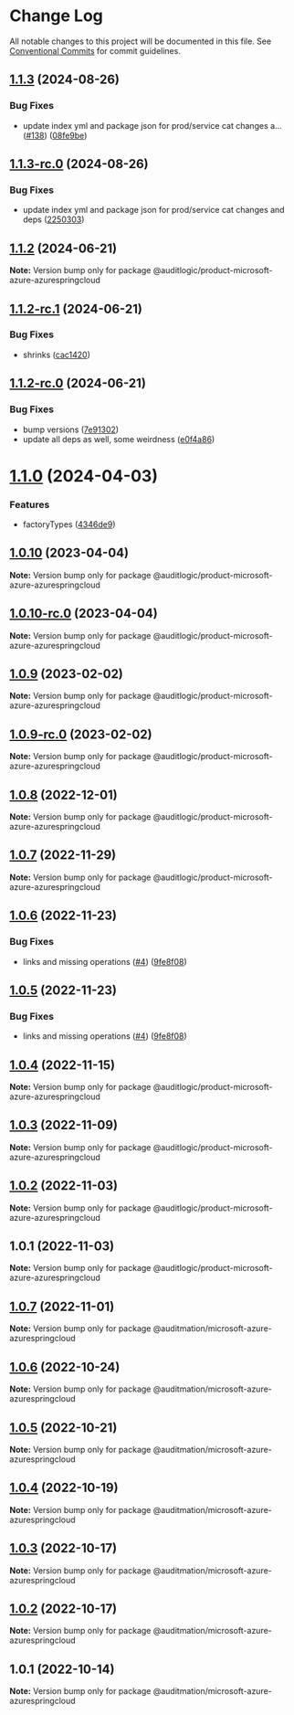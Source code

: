 # Change Log

All notable changes to this project will be documented in this file.
See [Conventional Commits](https://conventionalcommits.org) for commit guidelines.

## [1.1.3](https://github.com/auditlogic/product/compare/@auditlogic/product-microsoft-azure-azurespringcloud@1.1.2...@auditlogic/product-microsoft-azure-azurespringcloud@1.1.3) (2024-08-26)


### Bug Fixes

* update index yml and package json for prod/service cat changes a… ([#138](https://github.com/auditlogic/product/issues/138)) ([08fe9be](https://github.com/auditlogic/product/commit/08fe9beb1c8457462a19bc69caa02e6212d97e1a))





## [1.1.3-rc.0](https://github.com/auditlogic/product/compare/@auditlogic/product-microsoft-azure-azurespringcloud@1.1.2...@auditlogic/product-microsoft-azure-azurespringcloud@1.1.3-rc.0) (2024-08-26)


### Bug Fixes

* update index yml and package json for prod/service cat changes and deps ([2250303](https://github.com/auditlogic/product/commit/225030363a363608240135b7ebed386b28f01e4b))





## [1.1.2](https://github.com/auditlogic/product/compare/@auditlogic/product-microsoft-azure-azurespringcloud@1.1.2-rc.1...@auditlogic/product-microsoft-azure-azurespringcloud@1.1.2) (2024-06-21)

**Note:** Version bump only for package @auditlogic/product-microsoft-azure-azurespringcloud





## [1.1.2-rc.1](https://github.com/auditlogic/product/compare/@auditlogic/product-microsoft-azure-azurespringcloud@1.1.2-rc.0...@auditlogic/product-microsoft-azure-azurespringcloud@1.1.2-rc.1) (2024-06-21)


### Bug Fixes

* shrinks ([cac1420](https://github.com/auditlogic/product/commit/cac14200fefcd8183ab69fe89a47bd3f70f563e9))





## [1.1.2-rc.0](https://github.com/auditlogic/product/compare/@auditlogic/product-microsoft-azure-azurespringcloud@1.1.0...@auditlogic/product-microsoft-azure-azurespringcloud@1.1.2-rc.0) (2024-06-21)


### Bug Fixes

* bump versions ([7e91302](https://github.com/auditlogic/product/commit/7e913023b8b312150ed7762c32fbbe616be71de5))
* update all deps as well, some weirdness ([e0f4a86](https://github.com/auditlogic/product/commit/e0f4a864714e2d3de6bbf3da014d5312fe53be2f))





# [1.1.0](https://github.com/auditlogic/product/compare/@auditlogic/product-microsoft-azure-azurespringcloud@1.0.10...@auditlogic/product-microsoft-azure-azurespringcloud@1.1.0) (2024-04-03)


### Features

* factoryTypes ([4346de9](https://github.com/auditlogic/product/commit/4346de92693aee892fccf725338ffc7b80ab182b))





## [1.0.10](https://github.com/auditlogic/product/compare/@auditlogic/product-microsoft-azure-azurespringcloud@1.0.9...@auditlogic/product-microsoft-azure-azurespringcloud@1.0.10) (2023-04-04)

**Note:** Version bump only for package @auditlogic/product-microsoft-azure-azurespringcloud





## [1.0.10-rc.0](https://github.com/auditlogic/product/compare/@auditlogic/product-microsoft-azure-azurespringcloud@1.0.9...@auditlogic/product-microsoft-azure-azurespringcloud@1.0.10-rc.0) (2023-04-04)

**Note:** Version bump only for package @auditlogic/product-microsoft-azure-azurespringcloud





## [1.0.9](https://github.com/auditlogic/product/compare/@auditlogic/product-microsoft-azure-azurespringcloud@1.0.8...@auditlogic/product-microsoft-azure-azurespringcloud@1.0.9) (2023-02-02)

**Note:** Version bump only for package @auditlogic/product-microsoft-azure-azurespringcloud





## [1.0.9-rc.0](https://github.com/auditlogic/product/compare/@auditlogic/product-microsoft-azure-azurespringcloud@1.0.8...@auditlogic/product-microsoft-azure-azurespringcloud@1.0.9-rc.0) (2023-02-02)

**Note:** Version bump only for package @auditlogic/product-microsoft-azure-azurespringcloud





## [1.0.8](https://github.com/auditlogic/product/compare/@auditlogic/product-microsoft-azure-azurespringcloud@1.0.7...@auditlogic/product-microsoft-azure-azurespringcloud@1.0.8) (2022-12-01)

**Note:** Version bump only for package @auditlogic/product-microsoft-azure-azurespringcloud





## [1.0.7](https://github.com/auditlogic/product/compare/@auditlogic/product-microsoft-azure-azurespringcloud@1.0.6...@auditlogic/product-microsoft-azure-azurespringcloud@1.0.7) (2022-11-29)

**Note:** Version bump only for package @auditlogic/product-microsoft-azure-azurespringcloud





## [1.0.6](https://github.com/auditlogic/product/compare/@auditlogic/product-microsoft-azure-azurespringcloud@1.0.4...@auditlogic/product-microsoft-azure-azurespringcloud@1.0.6) (2022-11-23)


### Bug Fixes

* links and missing operations ([#4](https://github.com/auditlogic/product/issues/4)) ([9fe8f08](https://github.com/auditlogic/product/commit/9fe8f08fe7c57fdb79f991ac35bd6ac2e7dcad38))





## [1.0.5](https://github.com/auditlogic/product/compare/@auditlogic/product-microsoft-azure-azurespringcloud@1.0.4...@auditlogic/product-microsoft-azure-azurespringcloud@1.0.5) (2022-11-23)


### Bug Fixes

* links and missing operations ([#4](https://github.com/auditlogic/product/issues/4)) ([9fe8f08](https://github.com/auditlogic/product/commit/9fe8f08fe7c57fdb79f991ac35bd6ac2e7dcad38))





## [1.0.4](https://github.com/auditlogic/product/compare/@auditlogic/product-microsoft-azure-azurespringcloud@1.0.3...@auditlogic/product-microsoft-azure-azurespringcloud@1.0.4) (2022-11-15)

**Note:** Version bump only for package @auditlogic/product-microsoft-azure-azurespringcloud





## [1.0.3](https://github.com/auditlogic/product/compare/@auditlogic/product-microsoft-azure-azurespringcloud@1.0.2...@auditlogic/product-microsoft-azure-azurespringcloud@1.0.3) (2022-11-09)

**Note:** Version bump only for package @auditlogic/product-microsoft-azure-azurespringcloud





## [1.0.2](https://github.com/auditlogic/product/compare/@auditlogic/product-microsoft-azure-azurespringcloud@1.0.1...@auditlogic/product-microsoft-azure-azurespringcloud@1.0.2) (2022-11-03)

**Note:** Version bump only for package @auditlogic/product-microsoft-azure-azurespringcloud





## 1.0.1 (2022-11-03)

**Note:** Version bump only for package @auditlogic/product-microsoft-azure-azurespringcloud





## [1.0.7](https://github.com/auditmation/store-content/compare/@auditmation/microsoft-azure-azurespringcloud@1.0.6...@auditmation/microsoft-azure-azurespringcloud@1.0.7) (2022-11-01)

**Note:** Version bump only for package @auditmation/microsoft-azure-azurespringcloud





## [1.0.6](https://github.com/auditmation/store-content/compare/@auditmation/microsoft-azure-azurespringcloud@1.0.5...@auditmation/microsoft-azure-azurespringcloud@1.0.6) (2022-10-24)

**Note:** Version bump only for package @auditmation/microsoft-azure-azurespringcloud





## [1.0.5](https://github.com/auditmation/store-content/compare/@auditmation/microsoft-azure-azurespringcloud@1.0.4...@auditmation/microsoft-azure-azurespringcloud@1.0.5) (2022-10-21)

**Note:** Version bump only for package @auditmation/microsoft-azure-azurespringcloud





## [1.0.4](https://github.com/auditmation/store-content/compare/@auditmation/microsoft-azure-azurespringcloud@1.0.3...@auditmation/microsoft-azure-azurespringcloud@1.0.4) (2022-10-19)

**Note:** Version bump only for package @auditmation/microsoft-azure-azurespringcloud





## [1.0.3](https://github.com/auditmation/store-content/compare/@auditmation/microsoft-azure-azurespringcloud@1.0.2...@auditmation/microsoft-azure-azurespringcloud@1.0.3) (2022-10-17)

**Note:** Version bump only for package @auditmation/microsoft-azure-azurespringcloud





## [1.0.2](https://github.com/auditmation/store-content/compare/@auditmation/microsoft-azure-azurespringcloud@1.0.1...@auditmation/microsoft-azure-azurespringcloud@1.0.2) (2022-10-17)

**Note:** Version bump only for package @auditmation/microsoft-azure-azurespringcloud





## 1.0.1 (2022-10-14)

**Note:** Version bump only for package @auditmation/microsoft-azure-azurespringcloud
